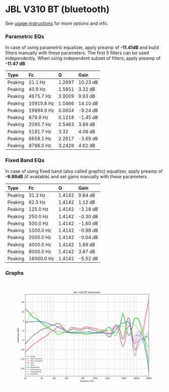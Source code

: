 # JBL V310 BT (bluetooth)
See [usage instructions](https://github.com/jaakkopasanen/AutoEq#usage) for more options and info.

### Parametric EQs
In case of using parametric equalizer, apply preamp of **-11.41dB** and build filters manually
with these parameters. The first 5 filters can be used independently.
When using independent subset of filters, apply preamp of **-11.47 dB**.

| Type    | Fc         |      Q | Gain     |
|:--------|:-----------|:-------|:---------|
| Peaking | 21.1 Hz    | 1.2697 | 10.23 dB |
| Peaking | 40.9 Hz    | 1.5851 | 3.32 dB  |
| Peaking | 4675.7 Hz  | 3.9009 | 9.93 dB  |
| Peaking | 10919.8 Hz | 1.0466 | 14.10 dB |
| Peaking | 19894.9 Hz | 0.0604 | -9.24 dB |
| Peaking | 879.9 Hz   | 0.1218 | -1.45 dB |
| Peaking | 2095.7 Hz  | 2.5463 | 3.88 dB  |
| Peaking | 5181.7 Hz  | 3.32   | 4.06 dB  |
| Peaking | 6658.1 Hz  | 2.2817 | -3.69 dB |
| Peaking | 8766.0 Hz  | 3.2428 | 4.62 dB  |

### Fixed Band EQs
In case of using fixed band (also called graphic) equalizer, apply preamp of **-9.88dB**
(if available) and set gains manually with these parameters.

| Type    | Fc         |      Q | Gain     |
|:--------|:-----------|:-------|:---------|
| Peaking | 31.3 Hz    | 1.4142 | 9.84 dB  |
| Peaking | 62.5 Hz    | 1.4142 | 1.12 dB  |
| Peaking | 125.0 Hz   | 1.4142 | -2.18 dB |
| Peaking | 250.0 Hz   | 1.4142 | -0.30 dB |
| Peaking | 500.0 Hz   | 1.4142 | -1.60 dB |
| Peaking | 1000.0 Hz  | 1.4142 | -0.98 dB |
| Peaking | 2000.0 Hz  | 1.4142 | -0.04 dB |
| Peaking | 4000.0 Hz  | 1.4142 | 1.88 dB  |
| Peaking | 8000.0 Hz  | 1.4142 | 3.97 dB  |
| Peaking | 16000.0 Hz | 1.4142 | -5.52 dB |

### Graphs
![](./JBL%20V310%20BT%20(bluetooth).png)